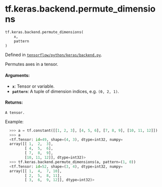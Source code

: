 <div itemscope itemtype="http://developers.google.com/ReferenceObject">
<meta itemprop="name" content="tf.keras.backend.permute_dimensions" />
<meta itemprop="path" content="Stable" />
</div>

# tf.keras.backend.permute_dimensions

``` python
tf.keras.backend.permute_dimensions(
    x,
    pattern
)
```



Defined in [`tensorflow/python/keras/backend.py`](/code/stable/tensorflow/python/keras/backend.py).

Permutes axes in a tensor.

#### Arguments:

* <b>`x`</b>: Tensor or variable.
* <b>`pattern`</b>: A tuple of
        dimension indices, e.g. `(0, 2, 1)`.


#### Returns:

    A tensor.

Example:
  ```python
    >>> a = tf.constant([[1, 2, 3], [4, 5, 6], [7, 8, 9], [10, 11, 12]])
    >>> a
    <tf.Tensor: id=49, shape=(4, 3), dtype=int32, numpy=
    array([[ 1,  2,  3],
           [ 4,  5,  6],
           [ 7,  8,  9],
           [10, 11, 12]], dtype=int32)>
    >>> tf.keras.backend.permute_dimensions(a, pattern=(1, 0))
    <tf.Tensor: id=52, shape=(3, 4), dtype=int32, numpy=
    array([[ 1,  4,  7, 10],
           [ 2,  5,  8, 11],
           [ 3,  6,  9, 12]], dtype=int32)>
  ```